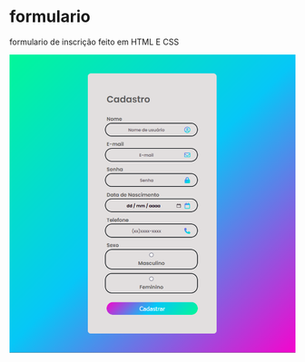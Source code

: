 # formulario
formulario de inscrição feito em HTML E CSS
<div>
  <img src="Captura de tela 2023-08-24 204251.png">
</div>
